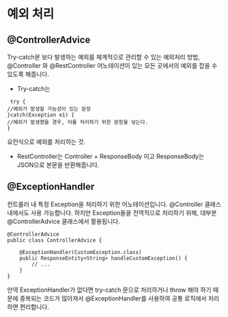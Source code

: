 # 예외 처리

## @ControllerAdvice

Try-catch문 보다 발생하는 예외를 체계적으로 관리할 수 있는 예외처리 방법, @Controller 와 @RestController 어노테이션이 있는 모든 곳에서의 예외를 잡을 수 있도록 해줍니다.

- Try-catch는
```
 try {
//예외가 발생할 가능성이 있는 문장
}catch(Exception e1) {
//예외가 발생했을 경우, 이를 처리하기 위한 문장을 넣는다.
}

```

요런식으로 예외를 처리하는 것.

- RestController는 Controller + ResponseBody 이고 ResponseBody는 JSON으로 본문을 반환해줍니다.


## @ExceptionHandler

컨트롤러 내 특정 Exception을 처리하기 위한 어노테이션입니다. @Controller 클래스 내에서도 사용 가능합니다. 하지만 Exception들을 전역적으로 처리하기 위해, 대부분 @ControllerAdvice 클래스에서 활용됩니다.

```
@ControllerAdvice
public class ControllerAdvice {

    @ExceptionHandler(CustomException.class)
    public ResponseEntity<String> handleCustomException() {
        // ...
    }
}

```

만약 ExceptionHandler가 없다면 try-catch 문으로 처리하거나 throw 해야 하기 때문에 중복되는 코드가 많아져서 @ExceptionHandler를 사용하여 공통 로직에서 처리하면 편리합니다.